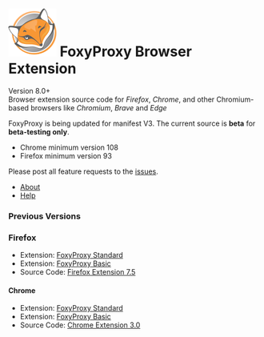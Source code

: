 # ![FoxyProxy](/src/image/icon.svg) FoxyProxy Browser Extension
Version 8.0+  
Browser extension source code for *Firefox*, *Chrome*, and other Chromium-based browsers like *Chromium*, *Brave* and *Edge*

FoxyProxy is being updated for manifest V3. The current source is **beta** for **beta-testing only**.
- Chrome minimum version 108
- Firefox minimum version 93

Please post all feature requests to the [issues](https://github.com/foxyproxy/browser-extension/issues).


- [About](https://foxyproxy.github.io/browser-extension/src/content/about.html)
- [Help](https://foxyproxy.github.io/browser-extension/src/content/help.html)


### Previous Versions

### Firefox
- Extension: [FoxyProxy Standard](https://addons.mozilla.org/firefox/addon/foxyproxy-standard/)
- Extension: [FoxyProxy Basic](https://addons.mozilla.org/firefox/addon/foxyproxy-basic/)
- Source Code: [Firefox Extension 7.5](https://github.com/foxyproxy/firefox-extension)

#### Chrome
- Extension: [FoxyProxy Standard](https://chrome.google.com/webstore/detail/foxyproxy-standard/gcknhkkoolaabfmlnjonogaaifnjlfnp)
- Extension: [FoxyProxy Basic](https://chrome.google.com/webstore/detail/foxyproxy-basic/dookpfaalaaappcdneeahomimbllocnb)
- Source Code: [Chrome Extension 3.0](https://github.com/foxyproxy/Foxyproxy_Chrome)
